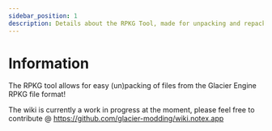 ```yaml
---
sidebar_position: 1
description: Details about the RPKG Tool, made for unpacking and repacking of Glacier 2 RPKG files.
---
```


# Information

The RPKG tool allows for easy (un)packing of files from the Glacier Engine RPKG file format!

The wiki is currently a work in progress at the moment, please feel free to contribute @ https://github.com/glacier-modding/wiki.notex.app